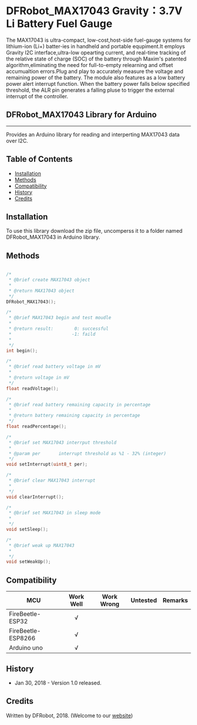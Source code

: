 # DFRobot_MAX17043 Gravity：3.7V Li Battery Fuel Gauge

The MAX17043 is ultra-compact, low-cost,host-side fuel-gauge systems for lithium-ion (Li+) batter-ies in handheld and portable 
equpiment.It employs Gravity I2C interface,ultra-low opearting current, and real-time tracking of the relative state of charge 
(SOC) of the battery through Maxim's patented algorithm,eliminating the need for full-to-empty relearning and offset accumualtion 
errors.Plug and play to accurately measure the voltage and remaining power of the battery. The module  also features as a low 
battery power alert interrupt function.  When the battery power falls below specified threshold, the ALR pin generates a falling 
pluse to trigger the external interrupt of the controller.

## DFRobot_MAX17043 Library for Arduino
---------------------------------------------------------
Provides an Arduino library for reading and interperting MAX17043 data over I2C.

## Table of Contents

* [Installation](#installation)
* [Methods](#methods)
* [Compatibility](#compatibility)
* [History](#history)
* [Credits](#credits)

<snippet>
<content>

## Installation

To use this library download the zip file, uncomperss it to a folder named DFRobot_MAX17043 in Arduino library.
## Methods

```C++

/*
 * @brief create MAX17043 object
 *
 * @return MAX17043 object
 */
DFRobot_MAX17043();

/*
 * @brief MAX17043 begin and test moudle
 *
 * @return result:        0: successful
 *                       -1: faild
 * 
 */
int begin();

/*
 * @brief read battery voltage in mV
 *
 * @return voltage in mV
 */
float readVoltage();

/*
 * @brief read battery remaining capacity in percentage
 *
 * @return battery remaining capacity in percentage
 */
float readPercentage();

/*
 * @brief set MAX17043 interrput threshold
 *
 * @param per       interrupt threshold as %1 - 32% (integer)
 */
void setInterrupt(uint8_t per);

/*
 * @brief clear MAX17043 interrupt
 *
 */
void clearInterrupt();

/*
 * @brief set MAX17043 in sleep mode
 *
 */
void setSleep();

/*
 * @brief weak up MAX17043
 *
 */
void setWeakUp();

```

## Compatibility

| MCU                | Work Well | Work Wrong | Untested | Remarks |
| ------------------ | :-------: | :--------: | :------: | ------- |
| FireBeetle-ESP32   | √         |            |          |
| FireBeetle-ESP8266 | √         |            |          |
| Arduino uno        | √         |            |          |

## History

- Jan 30, 2018 - Version 1.0 released.

## Credits

Written by DFRobot, 2018. (Welcome to our [website](https://www.dfrobot.com/))


